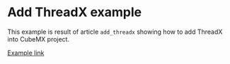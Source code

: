 # Add ThreadX example

This example is result of article `add_threadx` showing how to add ThreadX into CubeMX project. 

[Example link](https://github.com/RRISTM/stm32_threadx/tree/master/examples/threadx_add)